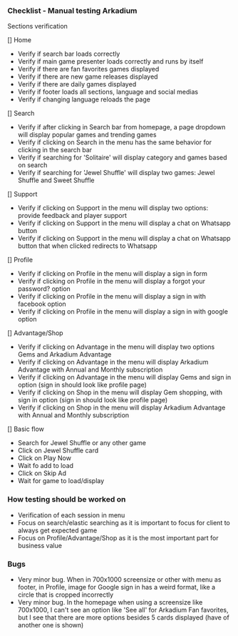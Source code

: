 ### Checklist - Manual testing Arkadium

Sections verification

[] Home

  - Verify if search bar loads correctly
  - Verify if main game presenter loads correctly and runs by itself
  - Verify if there are fan favorites games displayed
  - Verify if there are new game releases displayed
  - Verify if there are daily games displayed
  - Verify if footer loads all sections, language and social medias
  - Verify if changing language reloads the page

[] Search

  - Verify if after clicking in Search bar from homepage, a page dropdown will display popular games and trending games
  - Verify if clicking on Search in the menu has the same behavior for clicking in the search bar
  - Verify if searching for 'Solitaire' will display category and games based on search
  - Verify if searching for 'Jewel Shuffle' will display two games: Jewel Shuffle and Sweet Shuffle

[] Support

  - Verify if clicking on Support in the menu will display two options: provide feedback and player support
  - Verify if clicking on Support in the menu will display a chat on Whatsapp button
  - Verify if clicking on Support in the menu will display a chat on Whatsapp button that when clicked redirects to Whatsapp

[] Profile

  - Verify if clicking on Profile in the menu will display a sign in form
  - Verify if clicking on Profile in the menu will display a forgot your password? option
  - Verify if clicking on Profile in the menu will display a sign in with facebook option
  - Verify if clicking on Profile in the menu will display a sign in with google option

[] Advantage/Shop

  - Verify if clicking on Advantage in the menu will display two options Gems and Arkadium Advantage
  - Verify if clicking on Advantage in the menu will display Arkadium Advantage with Annual and Monthly subscription
  - Verify if clicking on Advantage in the menu will display Gems and sign in option (sign in should look like profile page)
  - Verify if clicking on Shop in the menu will display Gem shopping, with sign in option (sign in should look like profile page)
  - Verify if clicking on Shop in the menu will display Arkadium Advantage with Annual and Monthly subscription

[] Basic flow
  
  - Search for Jewel Shuffle or any other game
  - Click on Jewel Shuffle card
  - Click on Play Now
  - Wait fo add to load
  - Click on Skip Ad
  - Wait for game to load/display

### How testing should be worked on

- Verification of each session in menu
- Focus on search/elastic searching as it is important to focus for client to always get expected game
- Focus on Profile/Advantage/Shop as it is the most important part for business value

### Bugs

- Very minor bug. When in 700x1000 screensize or other with menu as footer, in Profile, image for Google sign in has a weird format, like a circle that is cropped incorrectly
- Very minor bug. In the homepage when using a screensize like 700x1000, I can't see an option like 'See all' for Arkadium Fan favorites, but I see that there are more options besides 5 cards displayed (have of another one is shown)
